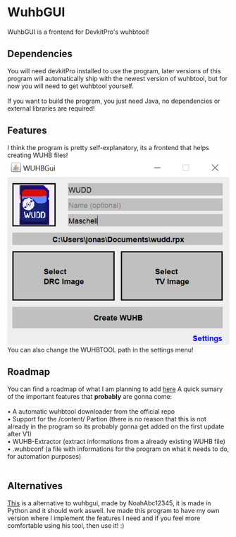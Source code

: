 # WuhbGUI
WuhbGUI is a frontend for DevkitPro's wuhbtool!
## Dependencies
You will need devkitPro installed to use the program, later versions of this program will automatically ship with the newest version of wuhbtool, but for now you will need to get wuhbtool yourself. <br> <br>
If you want to build the program, you just need Java, no dependencies or external libraries are required!
## Features
I think the program is pretty self-explanatory, its a frontend that helps creating WUHB files!<br>
![Demonstration of the program](https://raw.githubusercontent.com/germanvanadium/wuhbgui/main/wuhbgui.png)<br>
You can also change the WUHBTOOL path in the settings menu!
## Roadmap
You can find a roadmap of what I am planning to add [here](https://trello.com/b/9E1lVdtV/wuhbtool)
A quick sumary of the important features that __probably__ are gonna come:<br><br>
• A automatic wuhbtool downloader from the official repo<br>
• Support for the /content/ Partion (there is no reason that this is not already in the program so its probably gonna get added on the first update after V1)<br>
• WUHB-Extractor (extract informations from a already existing WUHB file)<br>
• .wuhbconf (a file with informations for the program on what it needs to do, for automation purposes)<br><br>
## Alternatives
[This](https://github.com/NoahAbc12345/WUHB-Packager) is a alternative to wuhbgui, made by NoahAbc12345, it is made in Python and it should work aswell. Ive made this program to have my own version where I implement the features I need and if you feel more comfortable using his tool, then use it! :)
